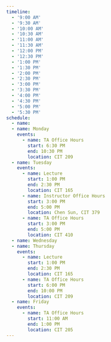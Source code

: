 ```yaml
---
timeline:
  - '9:00 AM'
  - '9:30 AM'
  - '10:00 AM'
  - '10:30 AM'
  - '11:00 AM'
  - '11:30 AM'
  - '12:00 PM'
  - '12:30 PM'
  - '1:00 PM'
  - '1:30 PM'
  - '2:00 PM'
  - '2:30 PM'
  - '3:00 PM'
  - '3:30 PM'
  - '4:00 PM'
  - '4:30 PM'
  - '5:00 PM'
  - '5:30 PM'
schedule:
  - name: 
  - name: Monday
    events:
      - name: TA Office Hours
        start: 6:30 PM
        end: 10:30 PM
        location: CIT 209
  - name: Tuesday
    events:
      - name: Lecture
        start: 1:00 PM
        end: 2:30 PM
        location: CIT 165
      - name: Instructor Office Hours
        start: 3:00 PM
        end: 5:00 PM
        location: Chen Sun, CIT 379
      - name: TA Office Hours
        start: 3:00 PM
        end: 5:00 PM
        location: CIT 410
  - name: Wednesday
  - name: Thursday
    events:
      - name: Lecture
        start: 1:00 PM
        end: 2:30 PM
        location: CIT 165
      - name: TA Office Hours
        start: 6:00 PM
        end: 10:00 PM
        location: CIT 209
  - name: Friday
    events:
      - name: TA Office Hours
        start: 11:00 AM
        end: 1:00 PM
        location: CIT 205
---
```

